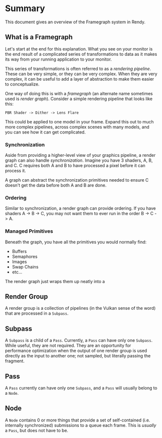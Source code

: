 # Summary

This document gives an overview of the Framegraph system in Rendy. 

## What is a Framegraph

Let's start at the end for this explanation. What you see on your monitor is the end result of a complicated series of transformations to data as it makes its way from your running application to your monitor.

This series of transformations is often referred to as a _rendering pipeline_. These can be very simple, or they can be very complex. When they are very complex, it can be useful to add a layer of abstraction to make them easier to conceptualize.

One way of doing this is with a _framegraph_ (an alternate name sometimes used is _render graph_). Consider a simple rendering pipeline that looks like this:

```
PBR Shader -> Dither -> Lens Flare
```

This could be applied to one model in your frame. Expand this out to much more complex pipelines, across complex scenes with many models, and you can see how it can get complicated.

### Synchronization

Aside from providing a higher-level view of your graphics pipeline, a render graph can also handle _synchronization_. Imagine you have 3 shaders, A, B, and C. C requires both A and B to have processed a pixel before it can process it.

A graph can abstract the synchronization primitives needed to ensure C doesn't get the data before both A and B are done.

### Ordering

Similar to synchronization, a render graph can provide ordering. If you have shaders A -> B -> C, you may not want them to ever run in the order B -> C -> A.

### Managed Primitives

Beneath the graph, you have all the primitives you would normally find:

* Buffers
* Semaphores
* Images
* Swap Chains
* etc...

The render graph just wraps them up neatly into a

## Render Group

A render group is a collection of pipelines (in the Vulkan sense of the word) that are processed in a `Subpass`.

## Subpass

A `Subpass` is a child of a `Pass`. Currently, a `Pass` can have only one `Subpass`. While useful, they are not required. They are an opportunity for performance optimization when the output of one render group is used directly as the input to another one; not sampled, but literally passing the fragment.

## Pass

A `Pass` currently can have only one `Subpass`, and a `Pass` will usually belong to a `Node`.

## Node

A `Node` contains 0 or more things that provide a set of self-contained (i.e. internally synchronized) submissions to a queue each frame. This is _usually_ a `Pass`, but does not have to be.